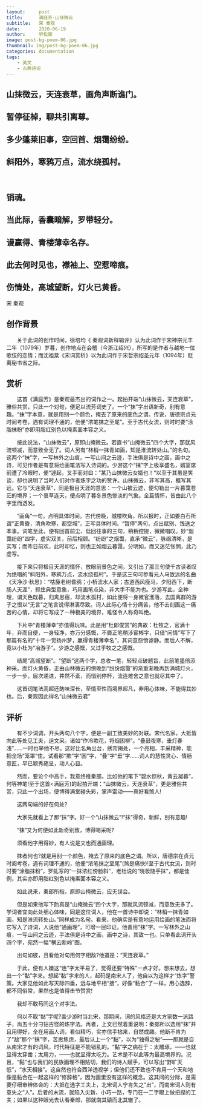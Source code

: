 ```yaml
---
layout:     post
title:      满庭芳·山抹微云
subtitle:   宋 秦观
date:       2020-06-19
author:     听松阁
image: post-bg-poem-06.jpg
thumbnail: img/post-bg-poem-06.jpg
categories: documentation
tags:
    - 美文
    - 古典诗词
---
```


## 山抹微云，天连衰草，画角声断谯门。
## 暂停征棹，聊共引离尊。
## 多少蓬莱旧事，空回首、烟霭纷纷。
## 斜阳外，寒鸦万点，流水绕孤村。
&nbsp;
## 销魂。
## 当此际，香囊暗解，罗带轻分。
## 谩赢得、青楼薄幸名存。
## 此去何时见也，襟袖上、空惹啼痕。
## 伤情处，高城望断，灯火已黄昏。

宋 秦观

## 创作背景

　　关于此词的创作时间，徐培均《 秦观词新释辑评》认为此词作于宋神宗元丰二年（1079年）岁暮，创作地点在会稽（今浙江绍兴），所写的是作者与越地一位歌伎的恋情；而沈祖棻《宋词赏析》以为此词作于宋哲宗绍圣元年（1094年）贬离秘书省之际。 



## 赏析

　　这首《满庭芳》是秦观最杰出的词作之一。起拍开端“山抹微云，天连衰草”，雅俗共赏，只此一个对句，便足以流芳词史了。一个“抹”字出语新奇，别有意趣。“抹”字本意，就是用别一个颜色，掩去了原来的底色之谓。传说，唐德宗贞元时阅考卷，遇有词理不通的，他便“浓笔抹之至尾”。至于古代女流，则时时要“涂脂抹粉”亦即用脂红别色以掩素面本容之义。

　　按此说法，“山抹微云”，原即山掩微云。若直书“山掩微云”四个大字，那就风流顿减，而意致全无了。词人另有“林梢一抹青如画，知是淮流转处山。”的名句。这两个“抹”字，一写林外之山痕，一写山间之云迹，手法俱是诗中之画，画中之诗，可见作者是有意将绘画笔法写入诗词的。少游这个“抹”字上极享盛名，婿宴席前遭了冷眼时，便“遽起，叉手而对曰：”某乃山抹微云女婿也！“以至于其虽是笑谈，却也说明了当时人们对作者炼字之功的赞许。山抹微云，非写其高，概写其远。它与”天连衰草“，同是极目天涯的意思：一个山被云遮，便勾勒出一片暮霭苍茫的境界；一个衰草连天，便点明了暮冬景色惨淡的气象。全篇情怀，皆由此八个字里而透发。

　　“画角”一句，点明具体时间。古代傍晚，城楼吹角，所以报时，正如姜白石所谓“正黄昏，清角吹寒，都空城”，正写具体时间。“暂停”两句，点出赋别、饯送之本事。词笔至此，便有回首前尘、低回往事的三句，稍稍控提，微微唱叹。妙“烟霭纷纷”四字，虚实双关，前后相顾。“纷纷”之烟霭，直承“微云”，脉络清晰，是实写；而昨日前欢，此时却忆，则也正如烟云暮霭，分明如，而又迷茫怅惘，此乃虚写。

　　接下来只将极目天涯的情怀，放眼前景色之间，又引出了那三句使千古读者叹为绝唱的“斜阳外，寒鸦万点，流水绕孤村”。于是这三句可参看元人马致远的名曲《天净沙·秋思》：“枯藤老树昏鸦；小桥流水人家；古道西风瘦马，夕阳西下，断肠人天涯”，抓住典型意象，巧用画笔点染，非大手不能为也。少游写此，全神理，谓天色既暮，归禽思宿，却流水孤村，如此便将一身微官濩落，去国离群的游子之恨以“无言”之笔言说得淋漓尽致。词人此际心情十分痛苦，他不去刻画这一痛苦的心情，却将它写成了一种极美的境界，难怪令人称奇叫绝。

　　下片中“青楼薄幸”亦值得玩味。此是用“杜郎俊赏”的典故：杜牧之，官满十年，弃而自便，一身轻净，亦万分感慨，不屑正笔稍涉宦郴字，只借“闲情”写下了那篇有名的“十年一觉扬州梦，赢得青楼薄幸名”，其词意怨愤谑静。而后人不解，竟以小杜为“冶游子”。少游之感慨，又过乎牧之之感慨。

　　结尾“高城望断”。“望断”这两个字，总收一笔，轻轻点破题旨，此前笔墨倍添神采。而灯火黄昏，正由山林微云的傍晚到“纷纷烟霭”的渐重渐晚再到满城灯火，一步一步，层次递进，井然不紊，而惜别停杯，流连难舍之意也就尽其中了。

　　这首词笔法高超还韵味深长，至情至性而境界超凡，非用心体味，不能得其妙也。后，秦观因此得名“山抹微云君”





## 评析

　　有不少词调，开头两句八个字，便是一副工致美妙的对联。宋代名家，大抵皆向此等处见工夫，逞文采。诸如“作冷欺花，将烟困柳”。“叠鼓夜寒，垂灯春浅”……一时也举他不尽。这好比名角出台，绣帘揭处，一个亮相，丰采精神，能把全场“笼罩”住。试看那“欺”字“困”字，“叠”字“垂”字……词人的慧性灵心、情肠意匠，早已颖秀葩呈，动人心目。

　　然而，要论个中高手，我意终推秦郎。比如他的笔下“碧水惊秋，黄云凝暮”，何等神笔!至于这首<满庭芳)的起拍开端：“山抹微云，天连衰草”，更是雅俗共赏，只此一个出场，便博得满堂碰头彩，掌声雷动——真好看煞人!

　　这两句端的好在何处?

　　大家先就看上了那“抹”字。好一个“山抹微云”!“抹”得奇，新鲜，别有意趣!

　　“抹”又为何便如此新奇别致，博得喝采呢?

　　须看他字用得妙，有人说是文也而通画理。

　　抹者何也?就是用别一个颜色，掩去了原来的底色之谓。所以，唐德宗在贞元时阅考卷，遇有词理不通的，他便“浓笔抹之至尾”(煞是痛快)!至于古代女流，则时时要“涂脂抹粉”，罗虬写的“一抹浓红傍脸斜”，老杜说的“晓妆随手抹”，都是佳例，其实亦即用脂红别色以掩素面本容之义。

　　如此说来，秦郎所指，原即山掩微云，应无误会。

　　但是如果他写下酌真是“山掩微云”四个大字，那就风流顿减，而意致无多了。学词者宜向此处细心体味，同是这位词人，他在一首诗中却说：“林梢一抹青如画，知是淮流转处山。”同样成为名句。看来，他确实是有意地运用绘画的笔法而将它写入了诗词，人说他“通画理”，可增一层印证。他善用“抹”字。一写林外之山痕，一写山间之云迹，手法俱是诗中之画，画中之诗，其致一也。只单看此词开头四个字，宛然一幅“横云断岭”图。

　　出句如彼，且看他对句用何字相敌?他道是：“天连衰草。”

　　于此，便有人嫌这“连”字太平易了，觉得还要“特殊”一点才好。想来想去，想出一个“黏”字来。想起“黏”字来的人，起码是南宋人了，他自以为这样才“炼字”警策。大家见他如此写天际四垂，远与地平相“接”，好像“黏合”了一样，用心选辞，都不同俗常，果然也是值得击节赞赏!

　　我却不敢苟同这个对字法。

　　何以不取“黏”字呢?盖少游时当北宋，那期间，词的风格还是大方家数一派路子，尚五十分刁钻古怪的炼字法。再者，上文已然着重说明：秦郎所以选用“抹”并且用得好，全在用画人词，看似精巧，实亦信手拈来，自然成趣。他断不肯为了“敌”那个“抹”字，苦思焦虑，最后认上一个“黏”，以为“独得之秘”——那就是自从南宋才有的词风，时代特征是不能错乱的。“黏”字之病在于：太雕琢，——也就显得太穿凿；太用力，——也就显得太吃力。艺术是不以此等为最高境界的。况且，“黏”也与我们的民族画理不相贴切，我们的诗人赋手，可以写出“野旷天低”，“水天相接”。这自然也符合西洋透视学；但他们还不致也不肯用一个天和地像是黏合在一起这样的“修辞格”，因为画里没有这样的概念。这其间的分际，是需要仔细审辨体会的：大抵在选字工夫上，北宋词人宁肯失之“出”，而南宋词人则有意失之“人”。后者的末流，就陷入尖新、小巧一路，专门在一二字眼上做扭捏的工夫；如果以这种眼光去认看秦郎，那就南其辕而北其辙了。

